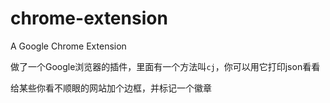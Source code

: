 # chrome-extension
A Google Chrome Extension

做了一个Google浏览器的插件，里面有一个方法叫`cj`，你可以用它打印json看看


给某些你看不顺眼的网站加个边框，并标记一个徽章
